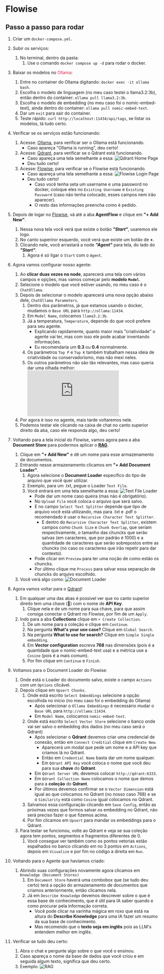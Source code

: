 # Flowise

## Passo a passo para rodar

1. Criar um `docker-compose.yml`.
2. Subir os serviços: 
    1. No terminal, dentro da pasta:
        1. Use o comando `docker compose up -d` para rodar o docker.

3. Baixar os modelos no  <span style="color:#dc244c">Ollama</span>:
    1. Entre no container do Ollama digitando: `docker exec -it ollama bash`.
    2. Escolha o modelo de linguagem (no meu caso testei o llama3.2:3b), então dentro do container: `ollama pull llama3.2:3b`.
    3. Escolha o modelo de embedding (no meu caso foi o nomic-embed-text), ainda dentro do container: `ollama pull nomic-embed-text`.
    4. Dar um `exit` para sair do container.
    5. Teste rápido: `curl http://localhost:11434/api/tags`, se listar os modelos, tá tudo certo.

4. Verificar se os serviços estão funcionando:
    1. Acesse: [Ollama](http://localhost:11434), para verificar ser o Ollama está funcionando.
        * Caso apareça "Ollama is running", deu certo!
    2. Acesse: <span style="color:#dc244c">[Qdrant](http://localhost:6333/dashboard)</span>, para verificar se o Qdrant está funcionando.
        * Caso apareça uma tela semelhante a essa: ![Qdrant Home Page](qdrant.png)
        * Deu tudo certo!
    3. Acesse: [Flowise](http://localhost:3000), para verificar se o Flowise está funcionando.
        * Caso apareça uma tela semelhante a essa: ![Flowise Login Page](flowise.png)
        * Deu tudo certo!
            * Caso você tenha seta um username e uma password no docker, coloque eles no `Existing Username` e `Existing Password` (caso não tenha colocado, esses campos nem irão aparecer).
            * O resto das informações preencha como é pedido.

5. Depois de logar no [Flowise](http://localhost:3000), vá até a aba **AgentFlow** e clique em **"+ Add New"**.
    1. Nessa nova tela você verá que existe o botão ***"Start"***, usaremos ele logo.
    2. No canto superiror esquerdo, você verá que existe um botão de **+**.
    3. Clicando nele, você arrastará a node ***"Agent"*** para tela, do lado do ***"Start"***.
        1. Agora é só ligar o `Start` com o `Agent`.

6. Agora vamos configurar nosso agente:
    1. Ao **clicar duas vezes no node**, aparecerá uma tela com vários campos e opções, mas vamos começar pelo **modelo** **`Model`**.
    2. Selecione o modelo que você estiver usando, no meu caso é o `ChatOllama`.
    3. Depois de selecionar o modelo aparecerá uma nova opção abaixo dele, `ChatOllama Parameters`.
        1. Dentro dos parâmetros, já que estamos usando o docker, mudamos o `Base URL` para `http://ollama:11434`.
        2. Em `Model Name`, colocamos `llama3.2:3b`.
        3. Já a temperatura, `Temperature`, depende do que você prefere para seu agente.
            * Explicando rapidamente, quanto maior mais "criatividade" o agente vai ter, mas com isso ele pode acabar inventando informações.
            * Eu recomendaria um **0.3** ou **0.4** normalmente.
        4. Os parâmetros `Top P` e `Top K` também trabalham nessa ideia de criatividade ou conservadorismo, mas não mexi neles.
        5. Os outros parâmetros não são tão relevantes, mas caso queria dar uma olhada melhor: ![Parâmetros Ollama](https://github.com/ollama/ollama/blob/main/docs/modelfile.md#valid-parameters-and-values).
    4. Por agora é isso no agente, mais tarde voltaremos nele.
    5. Podemos testar ele clicando na caixa de chat no canto superior direito da aba, caso ele responda algo, deu certo!

7. Voltando para a tela inicial do Flowise, vamos agora para a aba **Document Store** para podermos aplicar o **<ins>RAG</ins>**.
    1. Clique em **"+ Add New"** e dê um nome para esse armazenamento de documentos.
    2. Entrando nesse armazenamento clicamos em **"+ Add Document Loader"**. 
        1. Agora selecione o **Document Loader** específico do tipo de arquivo que você quer utilizar.
        2. Exemplo, para um .txt, pegue o Loader `Text File`.
        3. Você entrará em uma tela semelhante a essa: ![Text File Loader](txt.png)
            * Pode dar um nome caso queira (mas não é obrigatório).
            * No `Upload File` você coloca o arquivo que será salvo.
            * E no campo `Select Text Splitter` depende que tipo de arquivo você está utilizando, mas para .txt e .pdf o recomendado é usar o `Recursive Character Text Splitter`.
                * E dentro do `Recursive Character Text Splitter`, existem campos como `Chunk Size` e `Chunk Overlap`, que seriam respectivamente, o tamanho das chuncks que serão salvas (em caracteres, que por padrão é 1000) e a quantidade de caracteres que serão sobrepostos entre as chuncks (no caso os caracteres que irão repetir para dar contexto).
            * Pode clicar em `Preview` para ter uma noção de como estão os chuncks.
            * Por último clique me `Process` para salvar essa separação de chuncks do arquivo escolhido.
    3. Você verá algo como: ![Document Loader](document.png)

8. Agora vamos voltar para o [Qdrant](http://localhost:6333/dashboard)!  
    1. Em qualquer uma das abas é possível ver que no canto superior direito tem uma chave (🔑) com o nome de **API Key**.      
        1. Clique nela e de um nome para sua chave, para que assim consiga conectar o Qdrant no Flowise, por fim de um `Apply`.
    2. Indo para a aba **Collections** clique em `+ Create Collection`. 
        1. De um nome para a coleção e clique em `Continue`.
        2. Na pergunta **What's your use case?** Clique em `Global Search`.
        3. Na pergunta **What to use for search?** Clique em `Simple Single embedding`.
        4. Em **Vector configuration** escreva **768** nas dimensões (pois é a quantidade que o nomic-embed-text usa) e a métrica use a `Cosine` (pois é a mais comum).
        5. Por fim clique em `Continue` e `Finish`.

9. Voltamos para o Document Loader do Flowise:
    1. Onde está o Loader do documento salvo, existe o campo `Actions` com um `Options` clicável.
    2. Depois clique em `Upsert Chunks`.
        1. Onde está escrito `Select Embeddings` selecione a opção escolhida no início (no meu caso foi o embedding do Ollama)
            * Após selecionar o `Ollama Embeddings` é necessário mudar o `Base URL` para `http://ollama:11434`.
            * Em `Model Name`, colocamos `nomic-embed-text`.
        2. Onde está escrito `Select Vector Store` selecione o banco onde vai ser salvo o embedding dos dados (no meu caso será o Qdrant)
            * Após selecionar o **Qdrant** devemos criar uma credencial de conexão, então em `Connect Creditial` clique em `Create New`.
                * Aparecerá um modal que pede um nome e a API key que criamos lá no Qdrant.
                * Então em `Credential Name` basta dar um nome qualquer.
                * Em `Qdrant API Key` você coloca o nome que você deu para sua **chave** do **Qdrant**.
            * Em `Qdrant Server URL` devemos colocar `http://qdrant:6333`.
            * Em `Qdrant Collection Name` colocamos o nome que demos para a **coleção** do **Qdrant**.
            * Por últimos devemos confirmar se o `Vector Dimension` está igual ao que colocamos no Qdrant (no nosso caso 768) e se o `Similarity` está como `Cosine` igual colocamos no Qdrant.
        3. Salvamos essa configuração clicando em `Save Config`, então as próximas vezes que formos salvar os embedding no Qdrant, não será preciso fazer o que fizemos acima. 
        4. Por fim clicamos em `Upsert` para mandar os embeddings para o Qdrant.
    3. Para testar se funcionou, volte ao Qdrant e veja se sua coleção agora tem pontos, segmentos e fragmentos diferentes de 0.
        1. Você consegue ver também como os pontos vetorias estão espalhados no banco clicando em no 3 pontos em `Actions`, depois em `Visualize` e por fim no código a direita em `Run`.

10. Voltando para o Agente que havíamos criado:
    1. Abrindo suas configurações novamente agora clicamos em `Knowledge (Document Stores)`
        1. Em `Document Store` haverá uma combobox que (se tudo deu certo) terá a opção do armazenamento de documentos que criamos anteriormente, então clicamos nela.
        2. Já em `Describe Knowledge` devemos descrever sobre o que é essa base de conhecimento, que é útil para IA saber quando e como procurar pela informação correta.
            * Você pode clicar na varinha mágica em roxo que está na altura do **Describe Knowledge** para uma IA fazer um resumo da sua base de conhecimento.
            * Mas recomendo que o **texto seja em inglês** pois as LLM's entendem melhor em inglês.

11. Verificar se tudo deu certo:
    1. Abra o chat e pergunte algo sobre o que você o ensinou.
    2. Caso apareça o nome da base de dados que você criou e em seguida algum texto, significa que deu certo.
    3. Exemplo: ![RAG](RAG.png)





